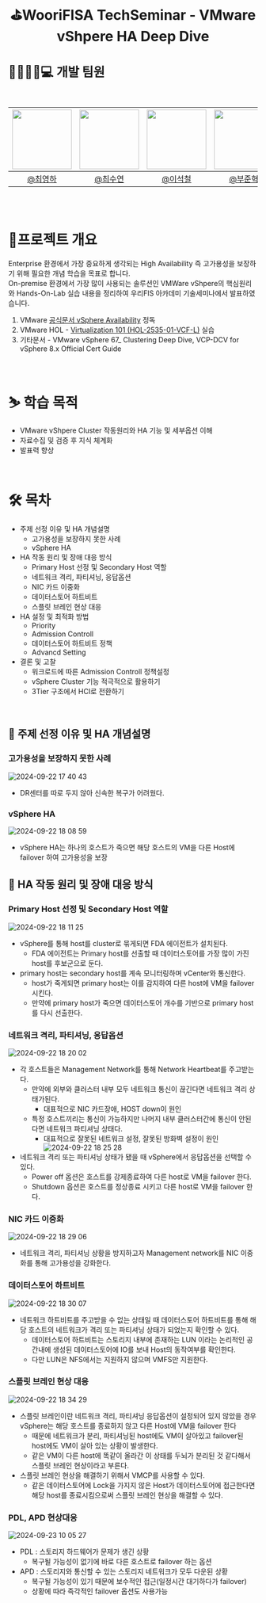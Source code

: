 # <p align="center">⛳WooriFISA TechSeminar - VMware vShpere HA Deep Dive

<h2 style="font-size: 25px;"> 👨‍👨‍👧‍👦💻 개발 팀원 <br>
<br>
    
|<img src="https://avatars.githubusercontent.com/u/64997345?v=4" width="120" height="120"/>|<img src="https://avatars.githubusercontent.com/u/86272865?v=4" width="120" height="120"/>|<img src="https://avatars.githubusercontent.com/u/90691610?v=4" width="120" height="120"/>|<img src="https://avatars.githubusercontent.com/u/127727927?v=4" width="120" height="120"/>
|:-:|:-:|:-:|:-:|
|[@최영하](https://github.com/ChoiYoungha)|[@최수연](https://github.com/lotuxsoo)|[@이석철](https://github.com/SeokCheol-Lee)|[@부준혁](https://github.com/BooJunhyuk) 



<br>

# 🙆프로젝트 개요
Enterprise 환경에서 가장 중요하게 생각되는 High Availability 즉 고가용성을 보장하기 위해 필요한 개념 학습을 목표로 합니다.<br>
On-premise 환경에서 가장 많이 사용되는 솔루션인 VMWare vShpere의 핵심원리와 Hands-On-Lab 실습 내용을 정리하여 우리FIS 아카데미 기술세미나에서 발표하였습니다.

1. VMware [공식문서 vSphere Availability](https://docs.vmware.com/en/VMware-vSphere/7.0/com.vmware.vsphere.avail.doc/GUID-33A65FF7-DA22-4DC5-8B18-5A7F97CCA536.html) 정독
2. VMware HOL - [Virtualization 101 (HOL-2535-01-VCF-L)](https://labs.hol.vmware.com/HOL/catalog/lab/13928) 실습
3. 기타문서 - VMware vSphere 67_ Clustering Deep Dive, VCP-DCV for vSphere 8.x Official Cert Guide
<br>

# ⛷ 학습 목적
- VMware vShpere Cluster 작동원리와 HA 기능 및 세부옵션 이해
- 자료수집 및 검증 후 지식 체계화
- 발표력 향상
<br>

# 🛠 목차
- 주제 선정 이유 및 HA 개념설명
  - 고가용성을 보장하지 못한 사례
  - vSphere HA
- HA 작동 원리 및 장애 대응 방식
  - Primary Host 선정 및 Secondary Host 역할
  - 네트워크 격리, 파티셔닝, 응답옵션
  - NIC 카드 이중화
  - 데이터스토어 하트비트
  - 스플릿 브레인 현상 대응
- HA 설정 및 최적화 방법
  - Priority 
  - Admission Controll
  - 데이터스토어 하트비트 정책
  - Advancd Setting
- 결론 및 고찰
  - 워크로드에 따른 Admission Controll 정책설정
  - vSphere Cluster 기능 적극적으로 활용하기
  - 3Tier 구조에서 HCI로 전환하기
<br>

## 🥾 주제 선정 이유 및 HA 개념설명
### 고가용성을 보장하지 못한 사례
![2024-09-22 17 40 43](https://github.com/user-attachments/assets/f30c8fa0-cae1-436a-9693-183e30e7dd27)
- DR센터를 따로 두지 않아 신속한 복구가 어려웠다.
### vSphere HA
![2024-09-22 18 08 59](https://github.com/user-attachments/assets/2993f17d-b7d5-4921-a76e-e45e33f7d9ed)

- vSphere HA는 하나의 호스트가 죽으면 해당 호스트의 VM을 다른 Host에 failover 하여 고가용성을 보장
## 🎯 HA 작동 원리 및 장애 대응 방식
### Primary Host 선정 및 Secondary Host 역할
![2024-09-22 18 11 25](https://github.com/user-attachments/assets/28c135a3-17db-4b6f-b04e-fdf1ff70990b)
- vSphere를 통해 host를 cluster로 묶게되면 FDA 에이전트가 설치된다.
    - FDA 에이전트는 Primary host를 선출할 때 데이터스토어를 가장 많이 가진 host를 후보군으로 둔다.
- primary host는 secondary host를 계속 모니터링하며 vCenter와 통신한다.
    - host가 죽게되면 primary host는 이를 감지하여 다른 host에 VM을 failover 시킨다.
    - 만약에 primary host가 죽으면 데이터스토어 개수를 기반으로 primary host를 다시 선출한다.
### 네트워크 격리, 파티셔닝, 응답옵션
![2024-09-22 18 20 02](https://github.com/user-attachments/assets/13aeae30-7e57-4cc4-9470-186897692065)
- 각 호스트들은 Management Network를 통해 Network Heartbeat를 주고받는다.
    - 만약에 외부와 클러스터 내부 모두 네트워크 통신이 끊긴다면 네트워크 격리 상태가된다.
       - 대표적으로 NIC 카드장애, HOST down이 원인
    - 특정 호스트끼리는 통신이 가능하지만 나머지 내부 클러스터간에 통신이 안된다면 네트워크 파티셔닝 상태다.
       - 대표적으로 잘못된 네트워크 설정, 잘못된 방화벽 설정이 원인
![2024-09-22 18 25 28](https://github.com/user-attachments/assets/19f2a86c-4781-4f97-b7da-28fe1401835c)
- 네트워크 격리 또는 파티셔닝 상태가 됐을 때 vSphere에서 응답옵션을 선택할 수 있다.
    - Power off 옵션은 호스트를 강제종료하여 다른 host로 VM을 failover 한다.
    - Shutdown 옵션은 호스트를 정상종료 시키고 다른 host로 VM을 failover 한다.

### NIC 카드 이중화
![2024-09-22 18 29 06](https://github.com/user-attachments/assets/1fa36c7d-deba-49e3-8acd-7def049b7210)

- 네트워크 격리, 파티셔닝 상황을 방지하고자 Management network를 NIC 이중화를 통해 고가용성을 강화한다.

### 데이터스토어 하트비트
![2024-09-22 18 30 07](https://github.com/user-attachments/assets/698bdcf5-cd76-4662-a4ff-040678206a50)
- 네트워크 하트비트를 주고받을 수 없는 상태일 때 데이터스토어 하트비트를 통해 해당 호스트의 네트워크가 격리 또는 파티셔닝 상태가 되었는지 확인할 수 있다.
    - 데이터스토어 하트비트는 스토리지 내부에 존재하는 LUN 이라는 논리적인 공간내에 생성된 데이터스토어에 IO를 보내 Host의 동작여부를 확인한다.
    - 다만 LUN은 NFS에서는 지원하지 않으며 VMFS만 지원한다.
### 스플릿 브레인 현상 대응
![2024-09-22 18 34 29](https://github.com/user-attachments/assets/02ad7b75-1620-489c-8b53-a3294787b819)
- 스플릿 브레인이란 네트워크 격리, 파티셔닝 응답옵션이 설정되어 있지 않았을 경우 vSphere는 해당 호스트를 종료하지 않고 다른 Host에 VM을 failover 한다
    - 때문에 네트워크가 분리, 파티셔닝된 host에도 VM이 살아있고 failover된 host에도 VM이 살아 있는 상황이 발생한다.
    - 같은 VM이 다른 host에 똑같이 올라간 이 상태를 두뇌가 분리된 것 같다해서 스플릿 브레인 현상이라고 부른다.
- 스플릿 브레인 현상을 해결하기 위해서 VMCP를 사용할 수 있다.
    - 같은 데이터스토어에 Lock을 가지지 않은 Host가 데이터스토어에 접근한다면 해당 host를 종료시킴으로써 스플릿 브레인 현상을 해결할 수 있다.

### PDL, APD 현상대응
![2024-09-23 10 05 27](https://github.com/user-attachments/assets/673d98f9-eeae-4220-b364-c49969149ae0)
- PDL : 스토리지 하드웨어가 문제가 생긴 상황
    - 복구될 가능성이 없기에 바로 다른 호스트로 failover 하는 옵션 
- APD : 스토리지와 통신할 수 있는 스토리지 네트워크가 모두 다운된 상황
    - 복구될 가능성이 있기 때문에 보수적인 접근(일정시간 대기하다가 failover)
    - 상황에 따라 즉각적인 failover 옵션도 사용가능



